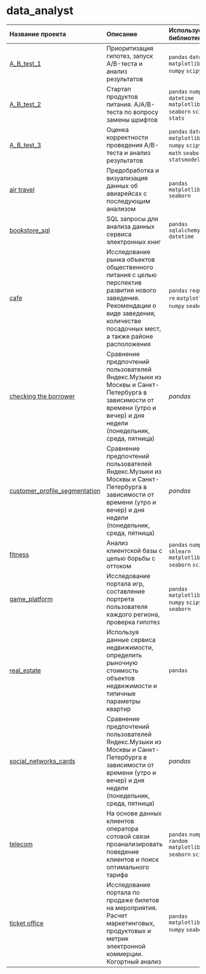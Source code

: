 # data_analyst
| Название проекта | Описание | Используемые библиотеки | 
| :---------------------- | :---------------------- | :---------------------- |
| [A_B_test_1](https://github.com/KseniyaCherednikova/data_analyst/blob/main/A_B_test_1/A_B_test_1.ipynb "A_B_test_1")| Приоритизация гипотез, запуск A/B-теста и анализ результатов| `pandas` `datetime` `matplotlib` `numpy` `scipy`|
| [A_B_test_2](https://github.com/KseniyaCherednikova/data_analyst/blob/main/A_B_test_2/A_B_test_2.ipynb "A_B_test_2")| Cтартап продуктов питания. A/A/B-теста по вопросу замены шрифтов| `pandas` `numpy` `datetime` `matplotlib` `seaborn` `scipy` `stats`|
| [A_B_test_3](https://github.com/KseniyaCherednikova/data_analyst/blob/main/A_B_test_3/A_B_test_3.ipynb "A_B_test_3")| Оценка корректности проведения A/B-теста и анализ результатов|  `pandas` `datetime` `matplotlib` `numpy` `scipy` `math` `seaborn` `statsmodels`|
| [air travel](https://github.com/KseniyaCherednikova/data_analyst/blob/main/air%20travel/air_travel.ipynb "air travel")| Предобработка  и визуализация данных об авиарейсах с последующим анализом|`pandas` `matplotlib` `seaborn`|
| [bookstore_sql](https://github.com/KseniyaCherednikova/data_analyst/blob/main/bookstore_sql/bookstore_sql.ipynb "bookstore_sql")| SQL запросы для анализа данных сервиса электронных книг|`pandas` `sqlalchemy` `datetime`|
| [cafe](https://github.com/KseniyaCherednikova/data_analyst/blob/main/cafe/cafe.ipynb "cafe")| Исследование рынка объектов общественного питания с целью перспектив развития нового заведения. Рекомендации о виде заведения, количестве посадочных мест, а также районе расположения| `pandas` `requests` `re` `matplotlib` `numpy` `seaborn`|
| [checking the borrower](https://github.com/KseniyaCherednikova/data_analyst/blob/main/checking%20the%20borrower/checking_the_borrower.ipynb "checking the borrower")| Сравнение предпочтений пользователей Яндекс.Музыки из Москвы и Санкт-Петербурга в зависимости от времени (утро и вечер) и дня недели (понедельник, среда, пятница)| *pandas* |
| [customer_profile_segmentation](https://github.com/KseniyaCherednikova/data_analyst/blob/main/customer_profile_segmentation/customer_profile_segmentation.ipynb "customer_profile_segmentation")| Сравнение предпочтений пользователей Яндекс.Музыки из Москвы и Санкт-Петербурга в зависимости от времени (утро и вечер) и дня недели (понедельник, среда, пятница)| *pandas* |
| [fitness](https://github.com/KseniyaCherednikova/data_analyst/blob/main/fitness/fitness.ipynb "fitness")| Анализ клиентской базы с целью борьбы с оттоком| `pandas` `numpy` `sklearn` `matplotlib` `seaborn` `scipy`|
| [game_platform](https://github.com/KseniyaCherednikova/data_analyst/blob/main/game_platform/games_platform.ipynb "game_platform")| Исследование портала игр, составление портрета пользователя каждого региона, проверка гипотез| `pandas` `matplotlib` `numpy` `scipy`  `seaborn` |
| [real_estate](https://github.com/KseniyaCherednikova/data_analyst/blob/main/real_estate/real_estate.ipynb "real_estate")| Используя данные сервиса недвижимости, определить рыночную стоимость объектов недвижимости и типичные параметры квартир| `pandas`|
| [social_networks_cards](https://github.com/KseniyaCherednikova/data_analyst/blob/main/social_networks_cards/DB.txt "social_networks_cards")| Сравнение предпочтений пользователей Яндекс.Музыки из Москвы и Санкт-Петербурга в зависимости от времени (утро и вечер) и дня недели (понедельник, среда, пятница)| *pandas* |
| [telecom](https://github.com/KseniyaCherednikova/data_analyst/blob/main/telecom/telecom.ipynb "telecom")| На основе данных клиентов оператора сотовой связи проанализировать поведение клиентов и поиск оптимального тарифа|  `pandas` `numpy` `random` `matplotlib` `seaborn` `scipy` |
| [ticket office](https://github.com/KseniyaCherednikova/data_analyst/blob/main/ticket%20office/ticket%20office.ipynb "ticket office")| Исследование портала по продаже билетов на мероприятия. Расчет маркетинговых, продуктовых и метрик электронной коммерции. Когортный анализ|`pandas` `matplotlib` `numpy` `seaborn`|
